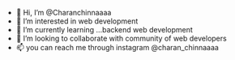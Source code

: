 - 👋 Hi, I’m @Charanchinnaaaa
- 👀 I’m interested in web development
- 🌱 I’m currently learning ...backend web development
- 💞️ I’m looking to collaborate with community of web developers
- 📫 you can reach me through instagram @charan_chinnaaaa

<!---
Charanchinnaaaa/Charanchinnaaaa is a ✨ special ✨ repository because its `README.md` (this file) appears on your GitHub profile.
You can click the Preview link to take a look at your changes.
--->
